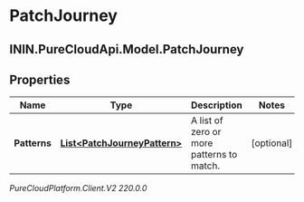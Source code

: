 # PatchJourney

## ININ.PureCloudApi.Model.PatchJourney

## Properties

|Name | Type | Description | Notes|
|------------ | ------------- | ------------- | -------------|
| **Patterns** | [**List&lt;PatchJourneyPattern&gt;**](PatchJourneyPattern) | A list of zero or more patterns to match. | [optional] |



_PureCloudPlatform.Client.V2 220.0.0_

